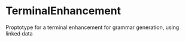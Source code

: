 TerminalEnhancement
===================

Proptotype for a terminal enhancement for grammar generation, using linked data
